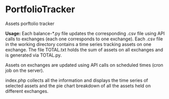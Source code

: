 # PortfolioTracker
Assets porftolio tracker

**Usage:** Each balance-*.py file updates the corresponding .csv file using API calls to exchanges (each one corresponds to one exchange). Each .csv file in the working directory contains a time series tracking assets on one exchange. The file TOTAL.txt holds the sum of assets on all exchanges and is generated via TOTAL.py. 

Assets on exchanges are updated using API calls on scheduled times (cron job on the server).

index.php collects all the information and displays the time series of selected assets and the pie chart breakdown of all the assets held on different exchanges.
